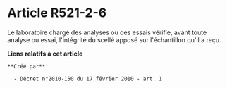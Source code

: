 # Article R521-2-6

Le laboratoire chargé des analyses ou des essais vérifie, avant toute analyse ou essai, l'intégrité du scellé apposé sur
l'échantillon qu'il a reçu.

**Liens relatifs à cet article**

	**Créé par**:

	  - Décret n°2010-150 du 17 février 2010 - art. 1
